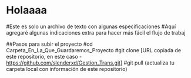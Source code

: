 # Holaaaa
#Este es solo un archivo de texto con algunas especificaciones
#Aquí agregaré algunas indicaciones extra para hacer más fácil el flujo de trabaj


##Pasos para subir el proyecto
    #cd Carpeta_En_La_Que_Guardaremos_Proyecto
    #git clone [URL copiada de este repositorio, en este caso - https://github.com/slenderxd/Gestion_Trans.git]
    #git pull (actualiza tu carpeta local con información de este repositorio)
